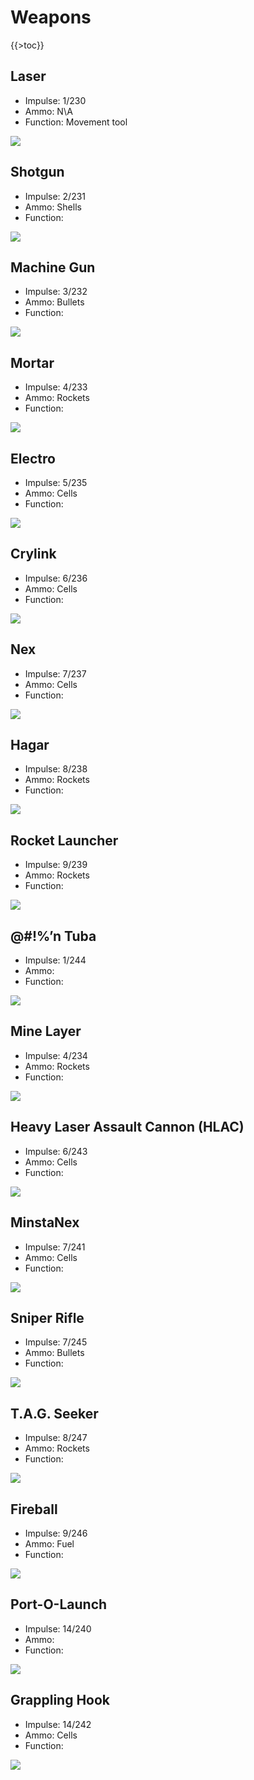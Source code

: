 Weapons
=======

{{\>toc}}

Laser
-----

-   Impulse: 1/230
-   Ammo: N\\A
-   Function: Movement tool

![](http://pics.nexuizninjaz.com/images/yg6mkbmqhxv2yt1u4338.png)

Shotgun
-------

-   Impulse: 2/231
-   Ammo: Shells
-   Function:

![](http://pics.nexuizninjaz.com/images/1brgz4kjmoynksdg4vup.png)

Machine Gun
-----------

-   Impulse: 3/232
-   Ammo: Bullets
-   Function:

![](http://pics.nexuizninjaz.com/images/m0cpbtvdipgky4wb9x5h.png)

Mortar
------

-   Impulse: 4/233
-   Ammo: Rockets
-   Function:

![](http://pics.nexuizninjaz.com/images/26qyg1cgr1z7e2kluukd.png)

Electro
-------

-   Impulse: 5/235
-   Ammo: Cells
-   Function:

![](http://pics.nexuizninjaz.com/images/eltfaukszxd71m3pi2kc.png)

Crylink
-------

-   Impulse: 6/236
-   Ammo: Cells
-   Function:

![](http://pics.nexuizninjaz.com/images/jz4xy9ek4viyoel2uacu.png)

Nex
---

-   Impulse: 7/237
-   Ammo: Cells
-   Function:

![](http://pics.nexuizninjaz.com/images/7j9dkuwegz0h0ho5b0bk.png)

Hagar
-----

-   Impulse: 8/238
-   Ammo: Rockets
-   Function:

![](http://pics.nexuizninjaz.com/images/2jbzvngj4y634113gj8.png)

Rocket Launcher
---------------

-   Impulse: 9/239
-   Ammo: Rockets
-   Function:

![](http://pics.nexuizninjaz.com/images/9vljuqupv7szalqwi798.png)

@\#!%’n Tuba
------------

-   Impulse: 1/244
-   Ammo:
-   Function:

![](http://pics.nexuizninjaz.com/images/673qowxz0erl7robvlia.png)

Mine Layer
----------

-   Impulse: 4/234
-   Ammo: Rockets
-   Function:

![](http://pics.nexuizninjaz.com/images/igies4a96frnq13ms0io.png)

Heavy Laser Assault Cannon (HLAC)
---------------------------------

-   Impulse: 6/243
-   Ammo: Cells
-   Function:

![](http://pics.nexuizninjaz.com/images/dr80v378hbrcelukzqr.png)

MinstaNex
---------

-   Impulse: 7/241
-   Ammo: Cells
-   Function:

![](http://pics.nexuizninjaz.com/images/nx2x63v3vqk79ogqn5v.png)

Sniper Rifle
------------

-   Impulse: 7/245
-   Ammo: Bullets
-   Function:

![](http://pics.nexuizninjaz.com/images/o2q11dsebh43sx4f1t9m.png)

T.A.G. Seeker
-------------

-   Impulse: 8/247
-   Ammo: Rockets
-   Function:

![](http://pics.nexuizninjaz.com/images/za53df8ti47k1qno9oz.png)

Fireball
--------

-   Impulse: 9/246
-   Ammo: Fuel
-   Function:

![](http://pics.nexuizninjaz.com/images/mps4i1ih6ryvjuz6zyl3.png)

Port-O-Launch
-------------

-   Impulse: 14/240
-   Ammo:
-   Function:

![](http://pics.nexuizninjaz.com/images/6g8yj294nk92hxho9j7b.png)

Grappling Hook
--------------

-   Impulse: 14/242
-   Ammo: Cells
-   Function:

![](http://pics.nexuizninjaz.com/images/2mtx3inqu9cokwptc6d.png)

